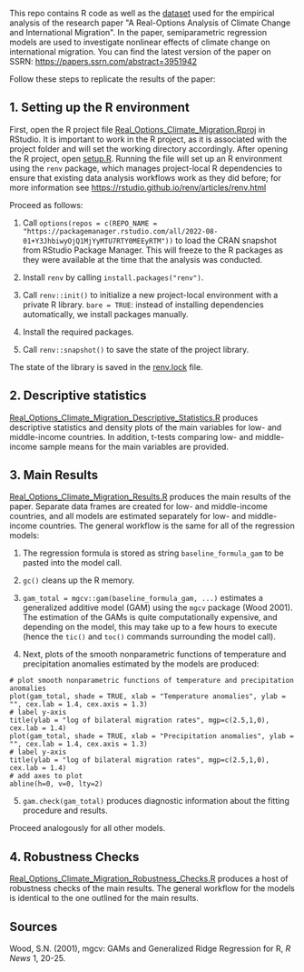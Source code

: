 This repo contains R code as well as the [dataset](prepared/Dataset_final.csv) used for the empirical analysis of the research paper "A Real-Options Analysis of Climate Change and International Migration".
In the paper, semiparametric regression models are used to investigate nonlinear effects of climate change on international migration.
You can find the latest version of the paper on SSRN: https://papers.ssrn.com/abstract=3951942

Follow these steps to replicate the results of the paper:

## 1. Setting up the R environment

First, open the R project file [Real_Options_Climate_Migration.Rproj](Real_Options_Climate_Migration.Rproj) in RStudio. It is important to work in the R project, as it is associated with the project folder and will set the working directory accordingly.
After opening the R project, open [setup.R](setup.R). Running the file will set up an R environment using the `renv` package, which manages project-local R dependencies to ensure
that existing data analysis workflows work as they did before; for more information see https://rstudio.github.io/renv/articles/renv.html

Proceed as follows:

1. Call `options(repos = c(REPO_NAME = "https://packagemanager.rstudio.com/all/2022-08-01+Y3JhbiwyOjQ1MjYyMTU7RTY0MEEyRTM"))`
to load the CRAN snapshot from RStudio Package Manager. This will freeze to the R packages as they were available at the time that the analysis was conducted.

2. Install `renv` by calling `install.packages("renv")`.

3. Call `renv::init()` to initialize a new project-local environment with a private R library.
`bare = TRUE`: instead of installing dependencies automatically, we install packages manually.

4. Install the required packages.

5. Call `renv::snapshot()` to save the state of the project library.

The state of the library is saved in the [renv.lock](renv.lock) file.

## 2. Descriptive statistics

[Real_Options_Climate_Migration_Descriptive_Statistics.R](scripts/Real_Options_Climate_Migration_Descriptive_Statistics.R) produces descriptive statistics and density plots of the main variables for low- and middle-income countries.
In addition, t-tests comparing low- and middle-income sample means for the main variables are provided.

## 3. Main Results

[Real_Options_Climate_Migration_Results.R](scripts/Real_Options_Climate_Migration_Results.R) produces the main results of the paper. Separate data frames are created for low- and middle-income countries, and all
models are estimated separately for low- and middle-income countries.
The general workflow is the same for all of the regression models:

1.  The regression formula is stored as string `baseline_formula_gam` to be pasted into the model call.

2. `gc()` cleans up the R memory.

3. `gam_total = mgcv::gam(baseline_formula_gam, ...)` estimates a generalized additive model (GAM) using the `mgcv` package (Wood 2001). The estimation of the GAMs is quite computationally expensive,
and depending on the model, this may take up to a few hours to execute (hence the `tic()` and `toc()` commands surrounding the model call).

4. Next, plots of the smooth nonparametric functions of temperature and precipitation anomalies estimated by the models are produced:
```
# plot smooth nonparametric functions of temperature and precipitation anomalies
plot(gam_total, shade = TRUE, xlab = "Temperature anomalies", ylab = "", cex.lab = 1.4, cex.axis = 1.3)
# label y-axis
title(ylab = "log of bilateral migration rates", mgp=c(2.5,1,0), cex.lab = 1.4)
plot(gam_total, shade = TRUE, xlab = "Precipitation anomalies", ylab = "", cex.lab = 1.4, cex.axis = 1.3)
# label y-axis
title(ylab = "log of bilateral migration rates", mgp=c(2.5,1,0), cex.lab = 1.4)
# add axes to plot
abline(h=0, v=0, lty=2)
```

5. `gam.check(gam_total)` produces diagnostic information about the fitting procedure and results.

Proceed analogously for all other models.

## 4. Robustness Checks

[Real_Options_Climate_Migration_Robustness_Checks.R](scripts/Real_Options_Climate_Migration_Robustness_Checks.R) produces a host of robustness checks of the main results.
The general workflow for the models is identical to the one outlined for the main results.

## Sources

Wood, S.N. (2001), mgcv: GAMs and Generalized Ridge Regression for R, *R News* 1, 20-25.

